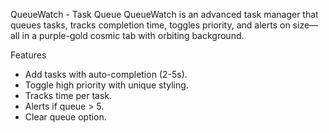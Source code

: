  QueueWatch - Task Queue
QueueWatch is an advanced task manager that queues tasks, tracks completion time, toggles priority, and alerts on size—all in a purple-gold cosmic tab with orbiting background.

 Features
- Add tasks with auto-completion (2-5s).
- Toggle high priority with unique styling.
- Tracks time per task.
- Alerts if queue > 5.
- Clear queue option.

